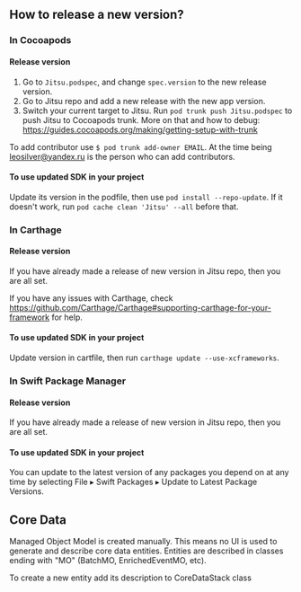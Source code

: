 ## How to release a new version?


### In Cocoapods

#### Release version
1) Go to  `Jitsu.podspec`, and change `spec.version` to the new release version.
2) Go to Jitsu repo and add a new release with the new app version. 
3) Switch your current target to Jitsu. Run `pod trunk push Jitsu.podspec` to push Jitsu to Cocoapods trunk.
More on that and how to debug: https://guides.cocoapods.org/making/getting-setup-with-trunk

To add contributor use `$ pod trunk add-owner EMAIL`. 
At the time being leosilver@yandex.ru is the person who can add contributors.

#### To use updated SDK in your project
Update its version in the podfile, then use `pod install --repo-update`.
If it doesn't work, run `pod cache clean 'Jitsu' --all` before that.

### In Carthage

#### Release version
If you have already made a release of new version in Jitsu repo, then you are all set.

If you have any issues with Carthage, check https://github.com/Carthage/Carthage#supporting-carthage-for-your-framework for help.

#### To use updated SDK in your project
Update version in cartfile, then run `carthage update --use-xcframeworks`.


### In Swift Package Manager

#### Release version
If you have already made a release of new version in Jitsu repo, then you are all set.

#### To use updated SDK in your project
You can update to the latest version of any packages you depend on at any time by selecting File ▸ Swift Packages ▸ Update to Latest Package Versions.



## Core Data
Managed Object Model is created manually. This means no UI is used to generate and describe core data entities. 
Entities are described in classes ending with "MO" (BatchMO, EnrichedEventMO, etc).

To create a new entity add its description to CoreDataStack class


